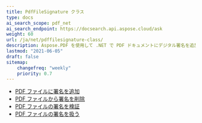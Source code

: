```yaml
---
title: PdfFileSignature クラス
type: docs
ai_search_scope: pdf_net
ai_search_endpoint: https://docsearch.api.aspose.cloud/ask
weight: 60
url: /ja/net/pdffilesignature-class/
description: Aspose.PDF を使用して .NET で PDF ドキュメントにデジタル署名を追加、検証、削除する方法を探ります。
lastmod: "2021-06-05"
draft: false
sitemap:
    changefreq: "weekly"
    priority: 0.7
---
```

- [PDF ファイルに署名を追加](/pdf/net/add-signature-in-pdf/)
- [PDF ファイルから署名を削除](/pdf/net/remove-signature-from-pdf/)
- [PDF ファイルの署名を検証](/pdf/net/verify-signature-in-pdf/)
- [PDF ファイルの署名を扱う](/pdf/net/add-signature-in-pdf/)